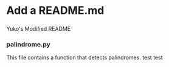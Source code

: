 # Add a README.md

###
Yuko's Modified README

### palindrome.py
This file contains a function that detects palindromes.
test test 